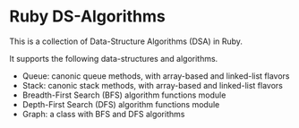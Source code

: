 # Ruby DS-Algorithms

This is a collection of Data-Structure Algorithms (DSA) in Ruby.

It supports the following data-structures and algorithms.

- Queue: canonic queue methods, with array-based and linked-list flavors
- Stack: canonic stack methods, with array-based and linked-list flavors
- Breadth-First Search (BFS) algorithm functions module
- Depth-First Search (DFS) algorithm functions module
- Graph: a class with BFS and DFS algorithms
